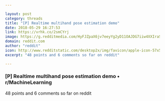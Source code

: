 ```yaml
---

layout: post
category: threads
title: "[P] Realtime multihand pose estimation demo"
date: 2018-05-29 16:27:53
link: https://vrhk.co/2smCYrj
image: https://g.redditmedia.com/HyFJZpaX6jv7eeyYg2yD11OAJDG7iiw4XXIraSGMaRE.gif?w=320&s=7c6ea8bb5905aab47964dc2a1fdfa2e8
domain: reddit.com
author: "reddit"
icon: http://www.redditstatic.com/desktop2x/img/favicon/apple-icon-57x57.png
excerpt: "48 points and 6 comments so far on reddit"

---
```


### [P] Realtime multihand pose estimation demo • r/MachineLearning

48 points and 6 comments so far on reddit